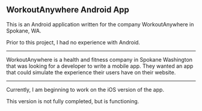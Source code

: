 ## WorkoutAnywhere Android App

This is an Android application written for the company WorkoutAnywhere in Spokane, WA.

Prior to this project, I had no experience with Android.

---

WorkoutAnywhere is a health and fitness company in Spokane Washington that was looking for a developer
to write a mobile app.
They wanted an app that could simulate the experience their users have on their website.

---

Currently, I am beginning to work on the iOS version of the app.

This version is not fully completed, but is functioning. 
